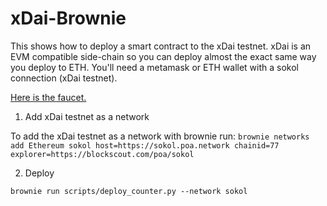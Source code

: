 # xDai-Brownie

This shows how to deploy a smart contract to the xDai testnet. xDai is an EVM compatible side-chain so you can deploy almost the exact same way you deploy to ETH. You'll need a metamask or ETH wallet with a sokol connection (xDai testnet). 

[Here is the faucet.](https://faucet.poa.network/)

1. Add xDai testnet as a network

To add the xDai testnet as a network with brownie run: 
`brownie networks add Ethereum sokol host=https://sokol.poa.network chainid=77 explorer=https://blockscout.com/poa/sokol`

2. Deploy

`brownie run scripts/deploy_counter.py --network sokol`
